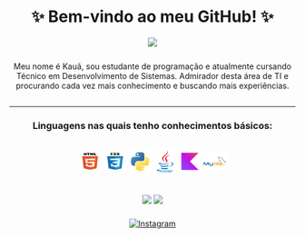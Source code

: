 <h1 align="center">✨ Bem-vindo ao meu GitHub! ✨</h1>

<div align="center">
  <img src="https://github.com/user-attachments/assets/267739bf-d1cd-4aeb-8a34-11c6ca9f92d8" height="280em"/>
</div>

###

<p align="center">Meu nome é Kauã, sou estudante de programação e atualmente cursando Técnico em Desenvolvimento de Sistemas. Admirador desta área de TI e procurando cada vez mais conhecimento e buscando mais experiências.</p>

<div style="display: flex; justify-content: center;" width="100%">
</div>

----

<div align="center">
<h3>Linguagens nas quais tenho conhecimentos básicos:</h3>
<div style="display: inline_block"><br>
  <a href="https://www.w3schools.com/html/default.asp" target="_blank" rel="noreferrer"> <img align="center" src="https://raw.githubusercontent.com/devicons/devicon/master/icons/html5/html5-original-wordmark.svg" alt="html5" width="40" height="30"/></a>    
   <a href="https://www.w3schools.com/css/" target="_blank" rel="noreferrer"> <img align="center" src="https://raw.githubusercontent.com/devicons/devicon/master/icons/css3/css3-original-wordmark.svg" alt="css3" width="40" height="30"/></a>
  <a href="https://www.python.org" target="_blank" rel="noreferrer"> <img align="center" src="https://github.com/devicons/devicon/blob/master/icons/python/python-original.svg" alt="python" width="40" height="40"/></a>
  <a href="https://www.java.com" target="_blank" rel="noreferrer"> <img align="center" src="https://raw.githubusercontent.com/devicons/devicon/refs/heads/master/icons/java/java-original.svg" alt="java" width="40" height="40"/></a>
  <a href="https://kotlinlang.org/" target="_blank" rel="noreferrer"> <img align="center" src="https://github.com/devicons/devicon/blob/master/icons/kotlin/kotlin-original.svg" alt="kotlin" width="40" height="40"/></a>
  <a href="https://www.mysql.com/" target="_blank" rel="noreferrer"> <img align="center" src="https://github.com/devicons/devicon/blob/master/icons/mysql/mysql-original-wordmark.svg" alt="mysql" width="40" height="30"/></a>
</div>
</div>

#

<div align="center">
  <img height="170em" src="https://github-readme-stats.vercel.app/api?username=keka06&show_icons=true&theme=midnight-purple&title_color=0&icon_color=0&bg_color=0c131c"/>
  <img height="170em" src="https://github-readme-stats.vercel.app/api/top-langs/?username=keka06&theme=midnight-purple&layout=compact&bg_color=0c131c&hide=powershell"/>
</div>

###

<p align="center">
  <a href="https://www.instagram.com/yzkaua__/">
    <img src="https://img.shields.io/badge/-Instagram-000?style=for-the-badge&logo=instagram&logoColor=FF00F6&color:FFF" alt="Instagram" />
  </a>
</p>







